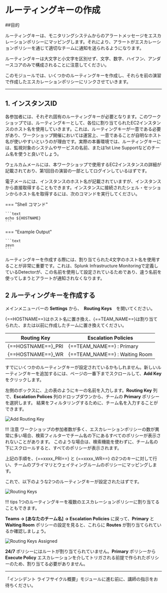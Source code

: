# ルーティングキーの作成

##目的

ルーティングキーは、モニタリングシステムからのアラートメッセージをエスカレーションポリシーにマッピングします。それにより、アラートがエスカレーションポリシーを通じて適切なチームに通知を送られるようになります。

ルーティングキーは大文字と小文字を区別せず、文字、数字、ハイフン、アンダースコアのみで構成されることに注意してください。

このモジュールでは、いくつかのルーティングキーを作成し、それらを前の演習で作成したエスカレーションポリシーにリンクさせていきます。

---

## 1. インスタンスID

各参加者には、それぞれ固有のルーティングキーが必要となります。このワークショップでは、ルーティングキーとして、各位に割り当てられたEC2インスタンスのホスト名を使用していきます。これは、ルーティングキーが一意である必要があり、ワークショップ開催においては運営上、一意であることが自明なホスト名が使いやすいというのが理由です。実際の本番環境では、ルーティングキーには、監視対象のシステムやサービスの名前、または1st Line Supportなどのチーム名を使うと良いでしょう。

ウェルカムメールには、本ワークショップで使用するEC2インスタンスの詳細が記載されており、第1回目の演習の一部としてログインしているはずです。

電子メールには、インスタンスのホスト名が記載されていますが、インスタンスから直接取得することもできます。インスタンスに接続されたシェル・セッションからホスト名を取得するには、次のコマンドを実行してください。

=== "Shell コマンド"

    ```text
    echo ${HOSTNAME}
    ```

=== "Example Output"

    ```text
    zevn
    ```

ルーティングキーを作成する際には、割り当てられた4文字のホスト名を使用することが非常に重要です。これは、Splunk Infrastructure Monitoringで定義しているDetectorが、この名前を使用して設定されているためであり、違う名前を使ってしまうとアラートが通知されなくなります。

## 2 ルーティングキーを作成する

メインメニューバーの **Settings** から、　**Routing Keys**　を開いてください。

{==HOSTNAME==}はホスト名に置き換え、{==TEAM_NAME==}は割り当てられた、または以前に作成したチームに置き換えてください。

| Routing Key | Escalation Policies |
| --- | --- |
| {==HOSTNAME==}_PRI | {==TEAM_NAME==} : Primary |
| {==HOSTNAME==}_WR | {==TEAM_NAME==} : Waiting Room |

すでにいくつかのルーティングキーが設定されているかもしれません。新しいルーティングキーを追加するには、ページの一番下までスクロールして、**Add Key** をクリックします。

左側のボックスに、上の表のようにキーの名前を入力します。**Routing Key** 列で、**Escalation Polices** 列のドロップダウンから、チームの **Primary** ポリシーを選択します。 結果をフィルタリングするために、チーム名を入力することができます。

![Add Routing Key](../../images/oncall/routing-key-add.png)

!!! 注意
    ワークショップの参加者数が多く、エスカレーションポリシーの数が異常に多い場合、検索フィルターでチーム名の下にあるすべてのポリシーが表示されないことがあります。 このような場合は、検索機能を使わずに、チーム名の下にスクロールすると、すべてのポリシーが表示されます。

上記の手順を、{==xxxx_PRI==} と {==xxxx_WR==} の2つのキーに対して行い、チームのプライマリとウェイティングルームのポリシーにマッピングします。

これで、以下のような2つのルーティングキーが設定されたはずです。

![Routing Keys](../../images/oncall/routing-keys.png)

!!! tips
    1つのルーティングキーを複数のエスカレーションポリシーに割り当てることもできます。

**Teams → [あなたのチーム名] → Escalation Policies** に戻って、**Primary** と **Waiting Room** ポリシーの設定を見ると、これらに **Routes** が割り当てられているか確認しましょう。

![Routing Keys Assigned](../../images/oncall/routing-keys-assigned.png)

**24/7** ポリシーにはルートが割り当てられていません。**Primary** ポリシーから **Execute Policy** エスカレーションを介してトリガされる前提で作られたポリシーのため、割り当てる必要がありません。

---

「インシデント ライフサイクル概要」モジュールに進む前に、講師の指示をお待ちください。
